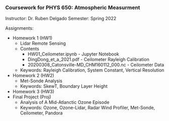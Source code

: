 ### Coursework for PHYS 650: Atmospheric Measurment
Instructor: Dr. Ruben Delgado
Semester: Spring 2022

Assignments: 
- Homework 1 (HW1)
    - Lidar Remote Sensing
    - Contents
        - HW01_Ceilometer.ipynb - Jupyter Notebook
        - DingDong_et_a_2021.pdf - Ceilometer Rayleigh Calibration 
        - 20200308_Catonsville-MD_CHM160112_000.nc - Ceilometer Data
    - Keywords: Rayleigh Calibration, System Constant, Vertical Resolution 
- Homework 2 (HW2)
    - Met-Sonde Analysis
    - Keywords: SkewT, Boundary Layer Height
- Homework 3 (HW3)
- Final Project (Proj)
    - Analysis of A Mid-Atlanctic Ozone Episode
    - Keywords: Ozone, Ozone-Lidar, Radar Wind Profiler, Met-Sonde, Ceilometer, Pandora

